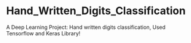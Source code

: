 # Hand_Written_Digits_Classification
A Deep Learning Project: Hand written digits classification, Used Tensorflow and Keras Library!
